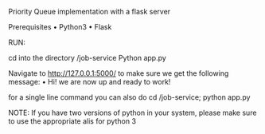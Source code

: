Priority Queue implementation with a flask server 

Prerequisites
	•	Python3
	•	Flask
  
  RUN: 
  
  
  cd into the directory <User-path>/job-service
  Python app.py
  
  Navigate to http://127.0.0.1:5000/ to make sure we get the following message: 
	•	Hi! we are now up and ready to work!
  
  for a single line command you can also do cd <User-path>/job-service; python app.py
  
  
  NOTE: If you have two versions of python in your system, please make sure to use the appropriate alis for python 3
